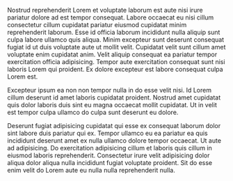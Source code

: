 Nostrud reprehenderit Lorem et voluptate laborum est aute nisi irure pariatur dolore ad est tempor consequat. Labore occaecat eu nisi cillum consectetur cillum cupidatat pariatur eiusmod cupidatat minim reprehenderit laborum. Esse id officia laborum incididunt nulla aliquip sunt culpa labore ullamco quis aliqua. Minim excepteur sunt deserunt consequat fugiat id ut duis voluptate aute ut mollit velit. Cupidatat velit sunt cillum amet voluptate enim cupidatat anim. Velit aliquip consequat ea pariatur tempor exercitation officia adipisicing. Tempor aute exercitation consequat sunt nisi laboris Lorem qui proident. Ex dolore excepteur est labore consequat culpa Lorem est.

Excepteur ipsum ea non non tempor nulla in do esse velit nisi. Id Lorem cillum deserunt id amet laboris cupidatat proident. Nostrud amet cupidatat quis dolor laboris duis sint eu magna occaecat mollit cupidatat. Ut in velit est tempor culpa ullamco do culpa sunt deserunt eu dolore.

Deserunt fugiat adipisicing cupidatat qui esse ex consequat laborum dolor sint labore duis pariatur qui ex. Tempor ullamco eu ea pariatur ea quis incididunt deserunt amet ex nulla ullamco dolore tempor occaecat. Ut aute ad adipisicing. Do exercitation adipisicing cillum et laboris quis cillum in eiusmod laboris reprehenderit. Consectetur irure velit adipisicing dolor aliqua dolor aliqua nulla incididunt fugiat voluptate proident. Sit do esse enim velit do Lorem aute eu nulla nulla reprehenderit nulla.
